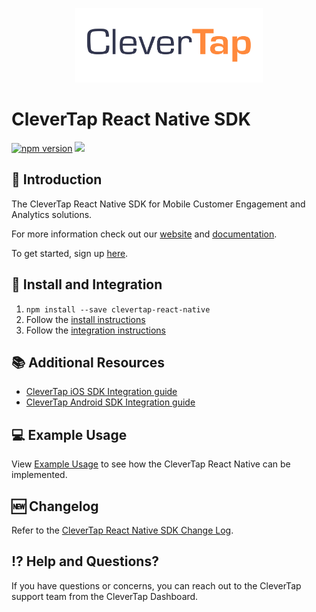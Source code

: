 <p align="center">
  <img src="https://github.com/CleverTap/clevertap-react-native/blob/master/clevertap-logo.png" width="300"/>
</p>

# CleverTap React Native SDK
[![npm version](https://badge.fury.io/js/clevertap-react-native.svg)](https://badge.fury.io/js/clevertap-react-native)
<a href="https://github.com/CleverTap/clevertap-react-native/releases">
    <img src="https://img.shields.io/github/release/CleverTap/clevertap-react-native.svg" />
</a>

## 👋 Introduction
The CleverTap React Native SDK for Mobile Customer Engagement and Analytics solutions.

For more information check out our [website](https://clevertap.com/ "CleverTap")  and  [documentation](https://developer.clevertap.com/docs/ "CleverTap Technical Documentation").

To get started, sign up [here](https://clevertap.com/live-product-demo/).

## 🚀 Install and Integration
1. `npm install --save clevertap-react-native`
2. Follow the [install instructions](./docs/install.md)
3. Follow the [integration instructions](./docs/integration.md)

## 📚 Additional Resources
- [CleverTap iOS SDK Integration guide](https://support.clevertap.com/docs/ios/getting-started.html)
- [CleverTap Android SDK Integration guide](https://support.clevertap.com/docs/android/getting-started.html)

## 💻 Example Usage

View [Example Usage](https://github.com/CleverTap/clevertap-react-native/blob/SDK-362/documentation/docs/usage.md) to see how the CleverTap React Native can be implemented.


## 🆕 Changelog

Refer to the [CleverTap React Native SDK Change Log](https://github.com/CleverTap/clevertap-react-native/blob/master/CHANGELOG.md).

## ⁉️ Help and Questions?

 If you have questions or concerns, you can reach out to the CleverTap support team from the CleverTap Dashboard.
